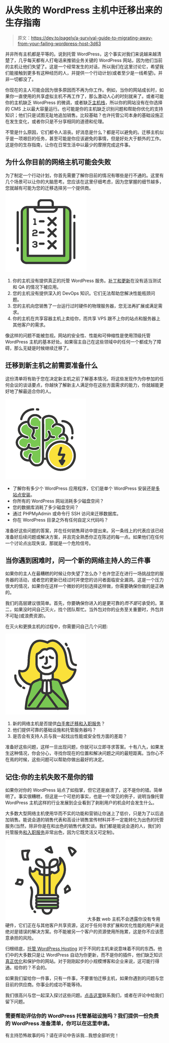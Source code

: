 # 从失败的 WordPress 主机中迁移出来的生存指南

> 原文：<https://dev.to/pagely/a-survival-guide-to-migrating-away-from-your-failing-wordpress-host-3d63>

并非所有主机都是平等的。说到托管 WordPress，这个事实对我们来说越来越清楚了，几乎每天都有人打电话来推销业务关键的 WordPress 网站，因为他们当前的主机让他们失望了。这是一个经常发生的对话，所以我们在这里讨论它，希望我们能接触到更多有这种经历的人，并提供一个行动计划(或者至少是一线希望)。并非一切都没了。

你现在的主人可能会因为很多原因而不再为你工作。例如，当你的网站成长时，如果你一直使用的共享虚拟主机不再工作了，那么激动人心的时刻就来了。或者可能你的主机缺乏 WordPress 的微调，或者缺乏[主机栈](https://pagely.com/tech/)，所以你的网站没有在你选择的 CMS 上以最大容量运行。也可能是你的主机缺乏识别问题和帮助你优化的支持知识；他们只是试图无耻地追加销售。比较基础？也许托管公司本身的基础设施正在发生变化，或者你只是不分享相同的道德和伦理。

不管是什么原因，它们都令人沮丧。好消息是什么？都是可以避免的。迁移主机似乎是一项艰巨的任务，甚至可能是你应该避免的事情，但是好处大于额外的工作。这是你的生存指南，让你在日常生活中以最少的摩擦完成这件事。

## 为什么你目前的网络主机可能会失败

为了制定一个行动计划，你首先需要了解你目前的情况有哪些是行不通的。这里有几个场景可以让你的大脑思考。您应该在这里仔细考虑，因为您掌握的细节越多，您就越有可能为您的迁移选择另一个提供商。[![failing host](img/19bf1bbdacf97391a2f0998383bdfdbe.png)](https://res.cloudinary.com/practicaldev/image/fetch/s--0JWo6Q71--/c_limit%2Cf_auto%2Cfl_progressive%2Cq_auto%2Cw_880/https://pagely.com/wp-content/uploads/2019/07/LI_256_259.png)

1.  你的主机没有提供真正的托管 WordPress 服务。[补丁和更新](https://pagely.com/kb/en/handle-security-patches/)在没有适当测试和 QA 的情况下被应用。
2.  您的主机没有提供深入的 DevOps 知识。它们无法帮助您解决性能瓶颈问题。
3.  您的主机向您销售了一台运行过时硬件的物理服务器，您无法再扩展或满足需求。
4.  你的主机在共享容器主机上卖给你，而共享 VPS 跟不上你的站点和服务器上其他客户的需求。

像这样的问题不能被忽视。网站的安全性、性能和可伸缩性是使用顶级托管 WordPress 主机的基本好处。如果宿主自己在这些领域中的任何一个都成为了障碍，那么无疑是时候继续迁移了。

## 迁移到新主机之前需要准备什么

这份清单将有助于您在决定新主机之前了解基本情况。将这些发现作为你参加的任何会议的谈话要点，你越快了解新主人满足你在这些方面需求的能力，你就越能更好地了解最适合你的人。

[![prepare for migrating](img/79cd56c1c5a5937905eb773e35616bd6.png)](https://res.cloudinary.com/practicaldev/image/fetch/s--3BvjXeOQ--/c_limit%2Cf_auto%2Cfl_progressive%2Cq_auto%2Cw_880/https://pagely.com/wp-content/uploads/2019/07/LI_256_285.png)

*   了解你有多少个 WordPress 应用程序，它们是单个 WordPress 安装还是[多站点安装](https://pagely.com/kb/en/how-do-i-set-up-multisite-with-pagely/)。
*   你所有的 WordPress 网站消耗多少磁盘空间？
*   您的数据库消耗了多少磁盘空间？
*   通过 PHPMyAdmin 或命令行 SSH 访问来迁移数据库。
*   你在 WordPress 目录之外有任何自定义代码吗？

准备好这些问题的答案，并在任何销售拜访中提出来。另一条线上的代表应该已经准备好后续问题或解决方案，并且完全熟悉你正在陈述的每一点。如果他们在任何一个讨论点出现失误，那就是一个危险信号。

## 当你遇到困难时，问一个新的网络主持人的三件事

如果你的主人在最糟糕的时候让你失望了怎么办？也许您正在进行一场挑战您的服务器的活动，或者您的更新已经过时并使您的访问者面临安全漏洞。这是一个压力很大的情况，如果你在这样一个微妙的时刻选择这样做，你需要确保你做的是正确的。

我们的高层建议很简单。首先，你要确保你进入的是更可靠的*而不是*可承受的。第二，如果没时间自己灭火，找个团队帮忙。当外包对你的业务至关重要时，外包并不可耻(或浪费资源)。

在灭火和更换主机的过程中，你需要问自己几个问题:

[![ask your host](img/8541a75efc10930fc93a1a78f42efbcd.png)](https://res.cloudinary.com/practicaldev/image/fetch/s--Lsi_jV4r--/c_limit%2Cf_auto%2Cfl_progressive%2Cq_auto%2Cw_880/https://pagely.com/wp-content/uploads/2019/07/LI_256_284.png)

1.  新的网络主机是否提供[白手套迁移和入职服务](https://pagely.com/support/migration-request/)？
2.  他们提供可靠的基础设施和托管服务器吗？
3.  是否会有支持人员与我一起找出性能或安全性方面的差距？

准备好这些问题，这样一旦出现问题，你就可以立即寻求答案。十有八九，如果发生这种情况，你会分心，寻找你现在的位置和解决问题之间的最短距离。当你心不在焉的时候，这些问题可以帮助你做出最好的决定。

## 记住:你的主机失败不是你的错

如果你对你的 WordPress 站点了如指掌，但它还是崩溃了，这不是你的错。简单明了。事实很糟糕，但这是一个可悲的事实，也是一个常见的例子，说明当像托管 WordPress 主机这样的行业发展到企业看到了剥削用户的机会时会发生什么。

大多数大型网络主机使用华而不实的功能和营销让你迷上了低价，只是为了以后追加销售。能说会道的销售代表和高设计销售宣传材料并不一定能转化为出色的托管服务(当然，除非你是在和出色的销售代表交谈。我们都是能说会道的人，我们的托管服务[和入职服务](https://pagely.com/process/)非常出色，因为它既灵活又可定制)。

[![find the right host](img/6daa180836d51dd2fcf31a0675b51d86.png)](https://res.cloudinary.com/practicaldev/image/fetch/s--DGB3akcB--/c_limit%2Cf_auto%2Cfl_progressive%2Cq_auto%2Cw_880/https://pagely.com/wp-content/uploads/2019/07/LI_256_261.png) 大多数 web 主机不会透露你没有专用硬件，它们正在与其他客户共享资源，这对于任何寻求扩展和优化性能的用户来说绝对是错误的解决方案。你不能被另一个客户的资源使用所拖累，这是你不应该愿意承担的风险。

归根结底，[托管 WordPress Hosting](https://pagely.com/blog/managed-wordpress-hosting/) 对于不同的主机来说意味着不同的东西。他们中的大多数只是让 WordPress 自动为你更新，而不是你的插件，他们缺乏知识[真正优化](https://pagely.com/blog/optimizing-wordpress-for-speed/)和保护你的网站。对于刚刚起步的小规模博客和企业来说，这可能行得通。给你的？不会的。

如果我们留给你一件事，只有一件事，不要害怕迁移主机，如果你遇到的问题与您目前的供应商。你事业的成功不能等待。

我们很高兴与您一起深入探讨这些问题。[点击这里](https://pagely.com/contact/)联系我们，或者在评论中给我们留下问题。

### 需要帮助评估你的 WordPress 托管基础设施吗？我们提供一份免费的 WordPress 准备清单，你可以在这里申请。

有主持恐怖故事的吗？请在评论中告诉我...我想全部听完！